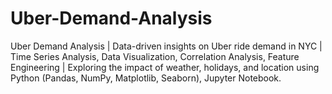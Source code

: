 # Uber-Demand-Analysis
Uber Demand Analysis | Data-driven insights on Uber ride demand in NYC | Time Series Analysis, Data Visualization, Correlation Analysis, Feature Engineering | Exploring the impact of weather, holidays, and location using Python (Pandas, NumPy, Matplotlib, Seaborn), Jupyter Notebook.
